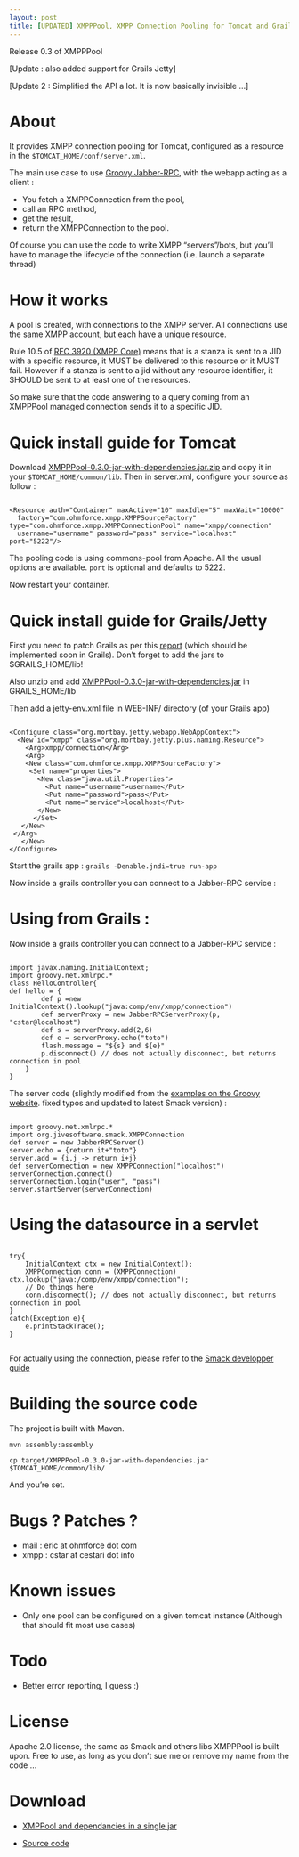 ```yaml
---
layout: post
title: [UPDATED] XMPPPool, XMPP Connection Pooling for Tomcat and Grails/Jetty
---
```

<p>Release 0.3 of XMPPPool</p>

<p>[Update : also added support for Grails Jetty]</p>

<p>[Update 2 : Simplified the API a lot. It is now basically invisible &#8230;]</p>

<h1>About</h1>

<p>It provides XMPP connection pooling for Tomcat, configured as a resource in the <code>$TOMCAT_HOME/conf/server.xml</code>.</p>

<p>The main use case to use <a href="http://groovy.codehaus.org/Groovy+Jabber-RPC">Groovy Jabber-RPC</a>, with the webapp acting as a client :</p>

<ul>
<li>You fetch a XMPPConnection from the pool,</li>
<li>call an RPC method,</li>
<li>get the result,</li>
<li>return the XMPPConnection to the pool.</li>
</ul>

<p>Of course you can use the code to write XMPP &#8220;servers&#8221;/bots, but you&#8217;ll have to manage the lifecycle of the connection (i.e. launch a separate thread)</p>

<h1>How it works</h1>

<p>A pool is created, with connections to the XMPP server. All connections use the same XMPP account, but each have a unique resource.</p>

<p>Rule 10.5 of <a href="http://www.xmpp.org/rfcs/rfc3920.html#rules">RFC 3920 (XMPP Core)</a> means that is a stanza is sent to a JID with a specific resource, it MUST be delivered to this resource or it MUST fail.
However if a stanza is sent to a jid without any resource identifier, it SHOULD be sent to at least one of the resources.</p>

<p>So make sure that the code answering to a query coming from an XMPPPool managed connection sends it to a specific JID.</p>

<h1>Quick install guide for Tomcat</h1>

<p>Download <a href="/assets/2007/9/10/XMPPPool-0.3.0-jar-with-dependencies.jar.zip" title="XMPPPool-0.3.0-jar-with-dependencies.jar.zip">XMPPPool-0.3.0-jar-with-dependencies.jar.zip</a> and copy it in your <code>$TOMCAT_HOME/common/lib</code>.
Then in server.xml, configure your source as follow : </p>

<pre><code class="xml">
&lt;Resource auth="Container" maxActive="10" maxIdle="5" maxWait="10000"
  factory="com.ohmforce.xmpp.XMPPSourceFactory" type="com.ohmforce.xmpp.XMPPConnectionPool" name="xmpp/connection"
  username="username" password="pass" service="localhost" port="5222"/&gt;
</code></pre>

<p>The pooling code is using commons-pool from Apache. All the usual options are available. <code>port</code> is optional and defaults to 5222.</p>

<p>Now restart your container.</p>

<h1>Quick install guide for Grails/Jetty</h1>

<p>First you need to patch Grails as per this <a href="http://jira.codehaus.org/browse/GRAILS-1557">report</a> (which should be implemented soon in Grails). Don&#8217;t forget to add the jars to $GRAILS_HOME/lib!</p>

<p>Also unzip and add <a href="/assets/2007/9/10/XMPPPool-0.3.0-jar-with-dependencies.jar.zip" title="XMPPPool-0.3.0-jar-with-dependencies.jar.zip">XMPPPool-0.3.0-jar-with-dependencies.jar</a> in GRAILS_HOME/lib</p>

<p>Then add a jetty-env.xml file in WEB-INF/ directory (of your Grails app)</p>

<pre><code class="xml">
&lt;Configure class=&quot;org.mortbay.jetty.webapp.WebAppContext&quot;&gt;
  &lt;New id=&quot;xmpp&quot; class=&quot;org.mortbay.jetty.plus.naming.Resource&quot;&gt;
    &lt;Arg&gt;xmpp/connection&lt;/Arg&gt;
    &lt;Arg&gt;
    &lt;New class=&quot;com.ohmforce.xmpp.XMPPSourceFactory&quot;&gt;
     &lt;Set name=&quot;properties&quot;&gt;
       &lt;New class=&quot;java.util.Properties&quot;&gt;
         &lt;Put name=&quot;username&quot;&gt;username&lt;/Put&gt;
         &lt;Put name=&quot;password&quot;&gt;pass&lt;/Put&gt;
         &lt;Put name=&quot;service&quot;&gt;localhost&lt;/Put&gt;
       &lt;/New&gt;
      &lt;/Set&gt;
   &lt;/New&gt;
 &lt;/Arg&gt;
   &lt;/New&gt;
&lt;/Configure&gt;
</code></pre>

<p>Start the grails app : <code>grails -Denable.jndi=true run-app</code></p>

<p>Now inside a grails controller you can connect to a Jabber-RPC service :</p>

<h1>Using from Grails :</h1>

<p>Now inside a grails controller you can connect to a Jabber-RPC service :</p>

<pre><code class="groovy">
import javax.naming.InitialContext;
import groovy.net.xmlrpc.*
class HelloController{
def hello = {
        def p =new InitialContext().lookup("java:comp/env/xmpp/connection")
        def serverProxy = new JabberRPCServerProxy(p, "cstar@localhost")
        def s = serverProxy.add(2,6)
        def e = serverProxy.echo("toto")
        flash.message = "${s} and ${e}"
        p.disconnect() // does not actually disconnect, but returns connection in pool
    }
}
</code></pre>

<p>The server code (slightly modified from the <a href="http://groovy.codehaus.org/Groovy+Jabber-RPC">examples on the Groovy website</a>. fixed typos and updated to latest Smack version) :</p>

<pre><code class="groovy">
import groovy.net.xmlrpc.*
import org.jivesoftware.smack.XMPPConnection
def server = new JabberRPCServer()
server.echo = {return it+"toto"}
server.add = {i,j -&gt; return i+j}
def serverConnection = new XMPPConnection("localhost")
serverConnection.connect()
serverConnection.login("user", "pass")
server.startServer(serverConnection)
</code></pre>

<h1>Using the datasource in a servlet</h1>

<pre><code class="java">
try{
    InitialContext ctx = new InitialContext();
    XMPPConnection conn = (XMPPConnection) ctx.lookup("java:/comp/env/xmpp/connection");
    // Do things here
    conn.disconnect(); // does not actually disconnect, but returns connection in pool
}
catch(Exception e){
    e.printStackTrace();
}

</code></pre>

<p>For actually using the connection, please refer to the <a href="http://www.igniterealtime.org/projects/smack/documentation.jsp">Smack developper guide</a></p>

<h1>Building the source code</h1>

<p>The project is built with Maven. </p>

<p><code>mvn assembly:assembly</code></p>

<p><code>cp target/XMPPPool-0.3.0-jar-with-dependencies.jar $TOMCAT_HOME/common/lib/</code></p>

<p>And you&#8217;re set.</p>

<h1>Bugs ? Patches ?</h1>

<ul>
<li>mail : eric at ohmforce dot com</li>
<li>xmpp : cstar at cestari dot info</li>
</ul>

<h1>Known issues</h1>

<ul>
<li>Only one pool can be configured on a given tomcat instance (Although that should fit most use cases)</li>
</ul>

<h1>Todo</h1>

<ul>
<li>Better error reporting, I guess :)</li>
</ul>

<h1>License</h1>

<p>Apache 2.0 license, the same as Smack and others libs XMPPPool is built upon. Free to use, as long as you don&#8217;t sue me or remove my name from the code &#8230;</p>

<h1>Download</h1>

<ul>
<li><p><a href="/assets/2007/9/10/XMPPPool-0.3.0-jar-with-dependencies.jar.zip" title="XMPPPool-0.3.0-jar-with-dependencies.jar.zip">XMPPool and dependancies in a single jar</a></p></li>
<li><p><a href="/assets/2007/9/10/XMPPPool-0.3.0-src_1.zip" title="XMPPPool-0.3.0-src.zip">Source code</a></p></li>
</ul>      
